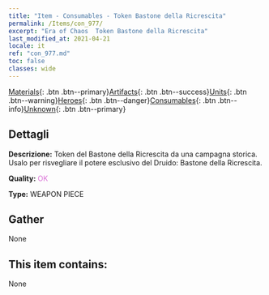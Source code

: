 ```yaml
---
title: "Item - Consumables - Token Bastone della Ricrescita"
permalink: /Items/con_977/
excerpt: "Era of Chaos  Token Bastone della Ricrescita"
last_modified_at: 2021-04-21
locale: it
ref: "con_977.md"
toc: false
classes: wide
---
```

 [Materials](/it/Items/){: .btn .btn--primary}[Artifacts](/it/Items/Artifacts/){: .btn .btn--success}[Units](/it/Items/Units/){: .btn .btn--warning}[Heroes](/it/Items/Heroes/){: .btn .btn--danger}[Consumables](/it/Items/Consumables/){: .btn .btn--info}[Unknown](/it/Items/Unknown/){: .btn .btn--primary}

## Dettagli
 **Descrizione:** Token del Bastone della Ricrescita da una campagna storica. Usalo per risvegliare il potere esclusivo del Druido: Bastone della Ricrescita.

 **Quality:** <span style="color: #DA70D6">OK</span>

 **Type:** WEAPON PIECE

## Gather

  None

## This item contains:

  None

